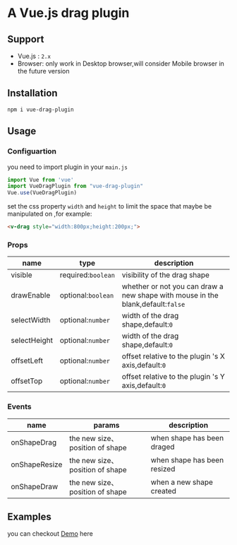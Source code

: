 # A Vue.js drag plugin
## Support
- Vue.js : `2.x`
- Browser: only work in Desktop browser,will consider Mobile browser in the future version

## Installation
`npm i vue-drag-plugin`
## Usage
### Configuartion
you need to import plugin in your `main.js`

```javascript
import Vue from 'vue'
import VueDragPlugin from "vue-drag-plugin"
Vue.use(VueDragPlugin)
```
set the css property `width` and `height` to limit the space that maybe be manipulated on ,for example:
```html
<v-drag style="width:800px;height:200px;">
```
### Props
|  name   | type  | description  |
|  ----  | ----  | ----  |
| visible  | required:`boolean` | visibility of the drag shape |
| drawEnable  | optional:`boolean` | whether or not you can draw a new shape with mouse in the blank,default:`false` |
| selectWidth  | optional:`number` | width of the drag shape,default:`0` |
| selectHeight  | optional:`number` | width of the drag shape,default:`0` |
| offsetLeft  | optional:`number` | offset relative to the plugin 's X axis,default:`0`  |
| offsetTop  |  optional:`number` | offset relative to the plugin 's Y axis,default:`0`  |
### Events
|  name   | params  | description  |
|  ----  | ----  | ----  |
| onShapeDrag  | the new size、position of shape | when shape has been draged |
| onShapeResize  | the new size、position of shape | when shape has been resized |
| onShapeDraw  | the new size、position of shape | when a new shape created |
## Examples
you can checkout [Demo](https://anderlaw.github.io/vue-drag-plugin/example/index.html) here

